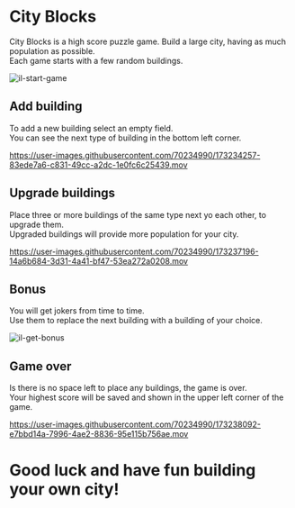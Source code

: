 # City Blocks

City Blocks is a high score puzzle game. Build a large city, having as much population as possible.\
Each game starts with a few random buildings.

![il-start-game](https://user-images.githubusercontent.com/70234990/173236359-9530d722-1ad8-45dc-bb31-f4e10a9bd79e.jpeg)


## Add building

To add a new building select an empty field.\
You can see the next type of building in the bottom left corner.

https://user-images.githubusercontent.com/70234990/173234257-83ede7a6-c831-49cc-a2dc-1e0fc6c25439.mov


## Upgrade buildings

Place three or more buildings of the same type next yo each other, to upgrade them.\
Upgraded buildings will provide more population for your city.

https://user-images.githubusercontent.com/70234990/173237196-14a6b684-3d31-4a41-bf47-53ea272a0208.mov


## Bonus

You will get jokers from time to time.\
Use them to replace the next building with a building of your choice.

![il-get-bonus](https://user-images.githubusercontent.com/70234990/173237749-9cde5072-7f0b-42bc-8179-d5fe0c096312.jpeg)


## Game over

Is there is no space left to place any buildings, the game is over.\
Your highest score will be saved and shown in the upper left corner of the game.

https://user-images.githubusercontent.com/70234990/173238092-e7bbd14a-7996-4ae2-8836-95e115b756ae.mov

# Good luck and have fun building your own city!

